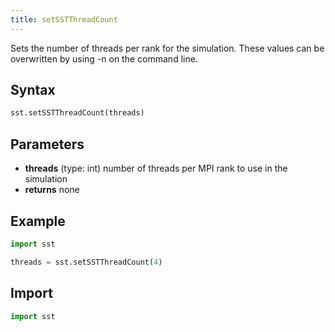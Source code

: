 ```yaml
---
title: setSSTThreadCount
---
```


Sets the number of threads per rank for the simulation. These values can be overwritten by using \-n on the command line. 

## Syntax
```python
sst.setSSTThreadCount(threads)
```

## Parameters
* **threads** (type: int) number of threads per MPI rank to use in the simulation 
* **returns** none

## Example

```python
import sst

threads = sst.setSSTThreadCount(4)
```

## Import
```python
import sst
```